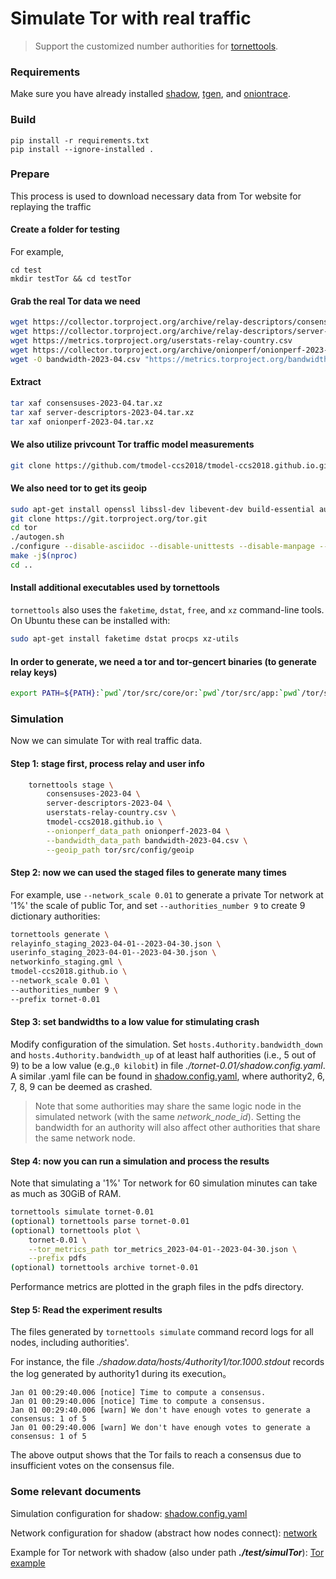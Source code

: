 # Simulate Tor with real traffic
>Support the customized number authorities for [tornettools](https://github.com/shadow/tornettools/tree/main).

### Requirements
Make sure you have already installed [shadow](https://github.com/shadow/shadow), [tgen](https://github.com/shadow/tgen), and [oniontrace](https://github.com/shadow/oniontrace).

### Build
```
pip install -r requirements.txt
pip install --ignore-installed .
```

### Prepare
This process is used to download necessary data from Tor website for replaying the traffic
#### Create a folder for testing
For example,
```
cd test
mkdir testTor && cd testTor
```

#### Grab the real Tor data we need

```bash
wget https://collector.torproject.org/archive/relay-descriptors/consensuses/consensuses-2023-04.tar.xz
wget https://collector.torproject.org/archive/relay-descriptors/server-descriptors/server-descriptors-2023-04.tar.xz
wget https://metrics.torproject.org/userstats-relay-country.csv
wget https://collector.torproject.org/archive/onionperf/onionperf-2023-04.tar.xz
wget -O bandwidth-2023-04.csv "https://metrics.torproject.org/bandwidth.csv?start=2023-04-01&end=2023-04-30"
```

#### Extract

```bash
tar xaf consensuses-2023-04.tar.xz
tar xaf server-descriptors-2023-04.tar.xz
tar xaf onionperf-2023-04.tar.xz
```


#### We also utilize privcount Tor traffic model measurements

```bash
git clone https://github.com/tmodel-ccs2018/tmodel-ccs2018.github.io.git
```

#### We also need tor to get its geoip

```bash
sudo apt-get install openssl libssl-dev libevent-dev build-essential automake zlib1g zlib1g-dev
git clone https://git.torproject.org/tor.git
cd tor
./autogen.sh
./configure --disable-asciidoc --disable-unittests --disable-manpage --disable-html-manual
make -j$(nproc)
cd ..
```

#### Install additional executables used by tornettools

`tornettools` also uses the `faketime`, `dstat`, `free`, and `xz` command-line
tools. On Ubuntu these can be installed with:

```bash
sudo apt-get install faketime dstat procps xz-utils
```

#### In order to generate, we need a tor and tor-gencert binaries (to generate relay keys)

```bash
export PATH=${PATH}:`pwd`/tor/src/core/or:`pwd`/tor/src/app:`pwd`/tor/src/tools
```

### Simulation

Now we can simulate Tor with real traffic data.

#### Step 1: stage first, process relay and user info

```bash
    tornettools stage \
        consensuses-2023-04 \
        server-descriptors-2023-04 \
        userstats-relay-country.csv \
        tmodel-ccs2018.github.io \
        --onionperf_data_path onionperf-2023-04 \
        --bandwidth_data_path bandwidth-2023-04.csv \
        --geoip_path tor/src/config/geoip
```

#### Step 2: now we can used the staged files to generate many times

For example, use `--network_scale 0.01` to generate a private Tor network at '1%' the scale of public Tor, and set `--authorities_number 9` to create 9 dictionary authorities:

```bash
tornettools generate \
relayinfo_staging_2023-04-01--2023-04-30.json \
userinfo_staging_2023-04-01--2023-04-30.json \
networkinfo_staging.gml \
tmodel-ccs2018.github.io \
--network_scale 0.01 \
--authorities_number 9 \
--prefix tornet-0.01
```

#### Step 3: set bandwidths to a low value for stimulating crash
Modify configuration of the simulation. Set `hosts.4uthority.bandwidth_down` and `hosts.4uthority.bandwidth_up` of at least half authorities (i.e., 5 out of 9) to be a low value (e.g.,`0 kilobit`) in file *./tornet-0.01/shadow.config.yaml*. A similar .yaml file can be found in [shadow.config.yaml](https://github.com/EtherCS/SecTor/blob/main/test/realTor/shadow.config.yaml), where authority2, 6, 7, 8, 9 can be deemed as crashed.
> Note that some authorities may share the same logic node in the simulated network (with the same *network_node_id*). Setting the bandwidth for an authority will also affect other authorities that share the same network node.


#### Step 4: now you can run a simulation and process the results

Note that simulating a '1%' Tor network for 60 simulation minutes can take as much as 30GiB of RAM.

```bash
tornettools simulate tornet-0.01
(optional) tornettools parse tornet-0.01
(optional) tornettools plot \
    tornet-0.01 \
    --tor_metrics_path tor_metrics_2023-04-01--2023-04-30.json \
    --prefix pdfs
(optional) tornettools archive tornet-0.01
```

Performance metrics are plotted in the graph files in the pdfs directory.

#### Step 5: Read the experiment results
The files generated by `tornettools simulate` command record logs for all nodes, including authorities'. 

For instance, the file *./shadow.data/hosts/4uthority1/tor.1000.stdout* records the log generated by authority1 during its execution。

```
Jan 01 00:29:40.006 [notice] Time to compute a consensus.
Jan 01 00:29:40.006 [notice] Time to compute a consensus.
Jan 01 00:29:40.006 [warn] We don't have enough votes to generate a consensus: 1 of 5   
Jan 01 00:29:40.006 [warn] We don't have enough votes to generate a consensus: 1 of 5
```
The above output shows that the Tor fails to reach a consensus due to insufficient votes on the consensus file.

### Some relevant documents

Simulation configuration for shadow: [shadow.config.yaml](https://shadow.github.io/docs/guide/shadow_config_spec.html)

Network configuration for shadow (abstract how nodes connect): [network](https://shadow.github.io/docs/guide/network_graph_spec.html)

Example for Tor network with shadow (also under path ***./test/simulTor***): [Tor example](https://shadow.github.io/docs/guide/getting_started_tor.html)